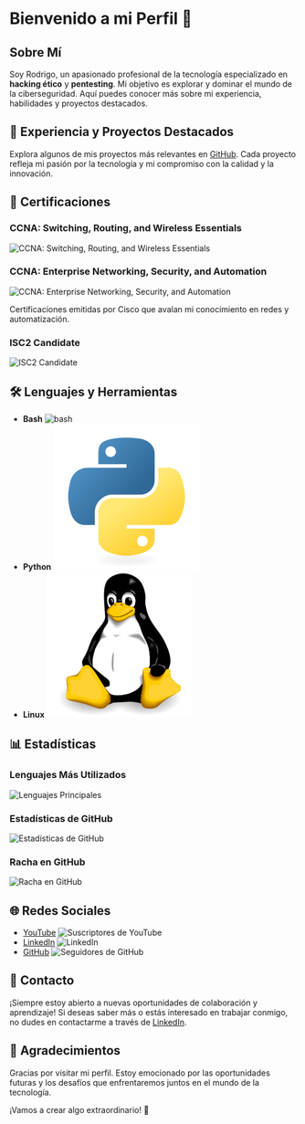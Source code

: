 # Bienvenido a mi Perfil 👋

## Sobre Mí

Soy Rodrigo, un apasionado profesional de la tecnología especializado en **hacking ético** y **pentesting**. Mi objetivo es explorar y dominar el mundo de la ciberseguridad. Aquí puedes conocer más sobre mi experiencia, habilidades y proyectos destacados.

## 💼 Experiencia y Proyectos Destacados

Explora algunos de mis proyectos más relevantes en [GitHub](https://github.com/rodrigo47363). Cada proyecto refleja mi pasión por la tecnología y mi compromiso con la calidad y la innovación.

## 🚀 Certificaciones

### CCNA: Switching, Routing, and Wireless Essentials

![CCNA: Switching, Routing, and Wireless Essentials](https://images.credly.com/images/f4ccdba9-dd65-4349-baad-8f05df116443/CCNASRWE__1_.png)

### CCNA: Enterprise Networking, Security, and Automation

![CCNA: Enterprise Networking, Security, and Automation](https://images.credly.com/images/0a6d331e-8abf-4272-a949-33f754569a76/CCNAENSA__1_.png)

Certificaciones emitidas por Cisco que avalan mi conocimiento en redes y automatización.

### ISC2 Candidate

![ISC2 Candidate](https://images.credly.com/images/9180921d-4a13-429e-9357-6f9706a554f0/image.png)

## 🛠️ Lenguajes y Herramientas

- **Bash** ![bash](https://www.vectorlogo.zone/logos/gnu_bash/gnu_bash-icon.svg)
- **Python** ![python](https://raw.githubusercontent.com/devicons/devicon/master/icons/python/python-original.svg)
- **Linux** ![linux](https://raw.githubusercontent.com/devicons/devicon/master/icons/linux/linux-original.svg)

## 📊 Estadísticas

### Lenguajes Más Utilizados

![Lenguajes Principales](https://github-readme-stats.vercel.app/api/top-langs/?username=rodrigo47363&layout=compact&theme=dark)

### Estadísticas de GitHub

![Estadísticas de GitHub](https://github-readme-stats.vercel.app/api?username=rodrigo47363&show_icons=true&count_private=true&hide=stars&theme=dark)

### Racha en GitHub

![Racha en GitHub](https://github-readme-streak-stats.herokuapp.com/?user=rodrigo47363&theme=dark)

## 🌐 Redes Sociales

- [YouTube](https://www.youtube.com/@Rodrigo-47363?sub_confirmation=1) ![Suscriptores de YouTube](https://img.shields.io/youtube/channel/subscribers/UC9sjERLgkeIbbOwLHeah0Aw?style=social)
- [LinkedIn](https://linkedin.com/in/rodrigo-v-695728215) ![LinkedIn](https://img.shields.io/badge/LinkedIn-Rodrigo%20V-blue?style=social)
- [GitHub](https://github.com/rodrigo47363) ![Seguidores de GitHub](https://img.shields.io/github/followers/rodrigo47363?style=social)

## 📩 Contacto

¡Siempre estoy abierto a nuevas oportunidades de colaboración y aprendizaje! Si deseas saber más o estás interesado en trabajar conmigo, no dudes en contactarme a través de [LinkedIn](https://www.linkedin.com/in/rodrigo-v-695728215/).

## 🙏 Agradecimientos

Gracias por visitar mi perfil. Estoy emocionado por las oportunidades futuras y los desafíos que enfrentaremos juntos en el mundo de la tecnología.

¡Vamos a crear algo extraordinario! 🚀
